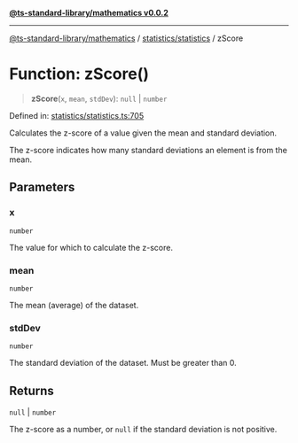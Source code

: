 [**@ts-standard-library/mathematics v0.0.2**](../../../README.md)

***

[@ts-standard-library/mathematics](../../../README.md) / [statistics/statistics](../README.md) / zScore

# Function: zScore()

> **zScore**(`x`, `mean`, `stdDev`): `null` \| `number`

Defined in: [statistics/statistics.ts:705](https://github.com/gabaudette/ts-stdlib/blob/725aff52e6f28b9942b278b955914b3ace9f325c/packages/mathematics/src/statistics/statistics.ts#L705)

Calculates the z-score of a value given the mean and standard deviation.

The z-score indicates how many standard deviations an element is from the mean.

## Parameters

### x

`number`

The value for which to calculate the z-score.

### mean

`number`

The mean (average) of the dataset.

### stdDev

`number`

The standard deviation of the dataset. Must be greater than 0.

## Returns

`null` \| `number`

The z-score as a number, or `null` if the standard deviation is not positive.
